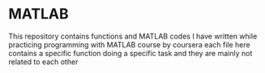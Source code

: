 # MATLAB
This repository contains functions and MATLAB codes I have written while practicing programming with MATLAB course by coursera 
each file here contains a specific function doing a specific task and they are mainly not related to each other 
